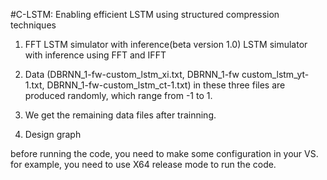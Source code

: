 
#C-LSTM: Enabling efficient LSTM using structured compression techniques

1. FFT LSTM simulator with inference(beta version 1.0)
LSTM simulator with inference using FFT and IFFT


2. Data (DBRNN_1-fw-custom_lstm_xi.txt, DBRNN_1-fw custom_lstm_yt-1.txt, DBRNN_1-fw-custom_lstm_ct-1.txt) in these three files are produced randomly, which range from -1 to 1.

3. We get the remaining data files after trainning.

4. Design graph

before running the code, you need to make some configuration in your VS. for example, you need to use X64 release mode to run the code.

 
 
